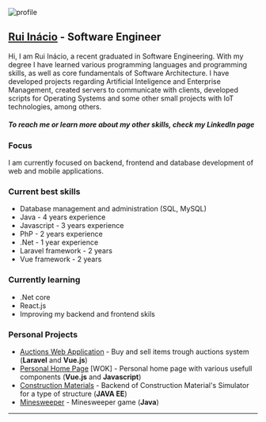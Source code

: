 
![profile](https://media-exp1.licdn.com/dms/image/C4D03AQFYOcOfyoUALA/profile-displayphoto-shrink_800_800/0/1619614915833?e=1641427200&v=beta&t=Y7Yjn-70VgocHM0fX-qLXzoeTeIxm0oSLNtu3ZC9Akg "profile")

## [Rui Inácio](https://www.linkedin.com/in/ruinacio17-21/ "LinkedIn") - Software Engineer

Hi, I am Rui Inácio, a recent graduated in Software Engineering.
With my degree I have learned various programming languages and programming skills,
as well as core fundamentals of Software Architecture.
I have developed projects regarding Artificial Inteligence and Enterprise Management, created servers to communicate with clients, developed scripts for Operating Systems and some other small projects with IoT technologies, among others.

##### To reach me or learn more about my other skills, check my LinkedIn page

### Focus
I am currently focused on backend, frontend and database development of web and mobile applications.

### Current best skills

- Database management and administration (SQL, MySQL)
- Java - 4 years experience
- Javascript - 3 years experience
- PhP - 2 years experience
- .Net - 1 year experience
- Laravel framework - 2 years
- Vue framework - 2 years

### Currently learning

- .Net core
- React.js
- Improving my backend and frontend skils


### Personal Projects

- [Auctions Web Application](https://github.com/Rui-Inacio/auctions_laravel/ "Auctions") - Buy and sell items trough auctions system (**Laravel** and **Vue.js**)
- [Personal Home Page](https://github.com/Rui-Inacio/landing-page/ "LandingPage") [WOK] - Personal home page with various usefull components (**Vue.js** and **Javascript**)
- [Construction Materials](https://github.com/Rui-Inacio/Projeto_DAE/ "ConstructionProject") - Backend of Construction Material's Simulator for a type of structure (**JAVA EE**)
- [Minesweeper](https://github.com/Rui-Inacio/MinesFinder/ "Minesweeper") - Minesweeper game (**Java**)
----------



